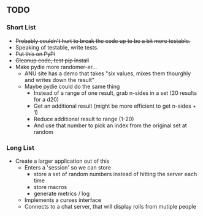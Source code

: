 ## TODO

### Short List
- ~~Probably couldn't hurt to break the code up to be a bit more testable.~~
- Speaking of testable, write tests.
- ~~Put this on PyPi~~
- ~~Cleanup code, test pip install~~
- Make pydie more randomer-er...
    - ANU site has a demo that takes "six values, mixes them thourghly and writes down the result"
    - Maybe pydie could do the same thing
        - Instead of a range of one result, grab n-sides in a set (20 results for a d20)
        - Get an additional result (might be more efficient to get n-sides + 1)
        - Reduce additional result to range (1-20)
        - And use that number to pick an index from the original set at random

### Long List
- Create a larger application out of this
    - Enters a 'session' so we can store
        - store a set of random numbers instead of hitting the server each time
        - store macros
        - generate metrics / log 
    - Implements a curses interface
    - Connects to a chat server, that will display rolls from mutiple people
